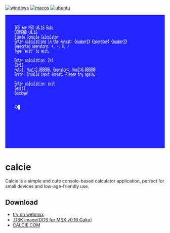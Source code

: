 [![windows](https://github.com/renatus-xxxx/calcie/workflows/windows/badge.svg)](https://github.com/renatus-xxxx/calcie/actions?query=workflow%3Awindows)
[![macos](https://github.com/renatus-xxxx/calcie/workflows/macos/badge.svg)](https://github.com/renatus-xxxx/calcie/actions?query=workflow%3Amacos)
[![ubuntu](https://github.com/renatus-xxxx/calcie/workflows/ubuntu/badge.svg)](https://github.com/renatus-xxxx/calcie/actions?query=workflow%3Aubuntu)

<img src="https://raw.githubusercontent.com/renatus-xxxx/calcie/main/images/tether.png" title="tether" />

# calcie
Calcie is a simple and cute console-based calculator application, perfect for small devices and low-age-friendly use.

## Download
- [try on webmsx](https://webmsx.org/?MACHINE=MSXTRA&DISKA_URL=https://raw.githubusercontent.com/renatus-xxxx/calcie/main/bin/CALCIE.DSK&FAST_BOOT)
- [.DSK image(DOS for MSX v0.16 Gaku)](https://raw.githubusercontent.com/renatus-xxxx/calcie/main/bin/CALCIE.DSK)
- [CALCIE.COM](https://raw.githubusercontent.com/renatus-xxxx/calcie/main/bin/CALCIE.COM)